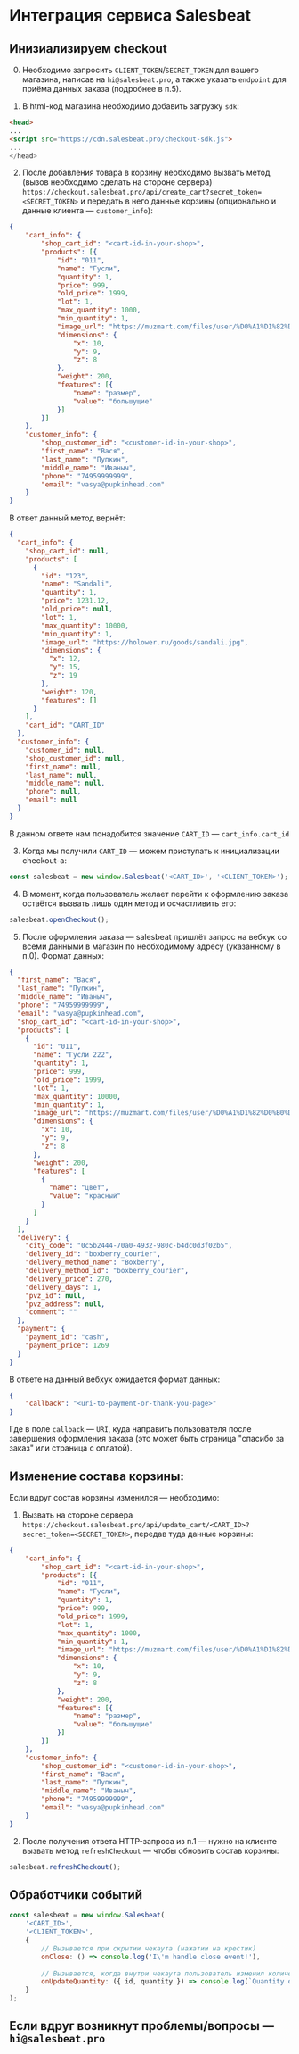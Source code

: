 # Интеграция сервиса Salesbeat

## Инизиализируем checkout

0) Необходимо запросить `CLIENT_TOKEN`/`SECRET_TOKEN` для вашего магазина, написав на `hi@salesbeat.pro`, а также указать `endpoint` для приёма данных заказа (подробнее в п.5).

1) В html-код магазина необходимо добавить загрузку `sdk`:

```html
<head>
...
<script src="https://cdn.salesbeat.pro/checkout-sdk.js">
...
</head>
```

2) После добавления товара в корзину необходимо вызвать метод (вызов необходимо сделать на стороне сервера) `https://checkout.salesbeat.pro/api/create_cart?secret_token=<SECRET_TOKEN>` и передать в него данные корзины (опционально и данные клиента — `customer_info`):

```json
{
    "cart_info": {
        "shop_cart_id": "<cart-id-in-your-shop>",
        "products": [{
            "id": "011",
            "name": "Гусли",
            "quantity": 1,
            "price": 999,
            "old_price": 1999,
            "lot": 1,
            "max_quantity": 1000,
            "min_quantity": 1,
            "image_url": "https://muzmart.com/files/user/%D0%A1%D1%82%D0%B0%D1%82%D1%8C%D0%B8/%D0%93%D1%83%D1%81%D0%BB%D0%B8/%D0%B3%D1%83%D1%81%D0%BB%D0%B8%20%D0%B3%D0%BB%D0%B0%D0%B2%D0%BD%D0%B0%D1%8F.png",
            "dimensions": {
                "x": 10,
                "y": 9,
                "z": 8
            },
            "weight": 200,
            "features": [{
                "name": "размер",
                "value": "большущие"
            }]
        }]
    },
    "customer_info": {
        "shop_customer_id": "<customer-id-in-your-shop>",
        "first_name": "Вася",
        "last_name": "Пупкин",
        "middle_name": "Иваныч",
        "phone": "74959999999",
        "email": "vasya@pupkinhead.com"
    }
}
```

В ответ данный метод вернёт:

```json
{
  "cart_info": {
    "shop_cart_id": null,
    "products": [
      {
        "id": "123",
        "name": "Sandali",
        "quantity": 1,
        "price": 1231.12,
        "old_price": null,
        "lot": 1,
        "max_quantity": 10000,
        "min_quantity": 1,
        "image_url": "https://holower.ru/goods/sandali.jpg",
        "dimensions": {
          "x": 12,
          "y": 15,
          "z": 19
        },
        "weight": 120,
        "features": []
      }
    ],
    "cart_id": "CART_ID"
  },
  "customer_info": {
    "customer_id": null,
    "shop_customer_id": null,
    "first_name": null,
    "last_name": null,
    "middle_name": null,
    "phone": null,
    "email": null
  }
}
```

В данном ответе нам понадобится значение `CART_ID` — `cart_info.cart_id`


3) Когда мы получили `CART_ID` — можем приступать к инициализации checkout-а:

```javascript
const salesbeat = new window.Salesbeat('<CART_ID>', '<CLIENT_TOKEN>');
```

4) В момент, когда пользователь желает перейти к оформлению заказа остаётся вызвать лишь один метод и осчастливить его:

```javascript
salesbeat.openCheckout();
```

5) После оформления заказа — salesbeat пришлёт запрос на вебхук со всеми данными в магазин по необходимому адресу (указанному в п.0). Формат данных:

```json
{
  "first_name": "Вася",
  "last_name": "Пупкин",
  "middle_name": "Иваныч",
  "phone": "74959999999",
  "email": "vasya@pupkinhead.com",
  "shop_cart_id": "<cart-id-in-your-shop>",
  "products": [
    {
      "id": "011",
      "name": "Гусли 222",
      "quantity": 1,
      "price": 999,
      "old_price": 1999,
      "lot": 1,
      "max_quantity": 10000,
      "min_quantity": 1,
      "image_url": "https://muzmart.com/files/user/%D0%A1%D1%82%D0%B0%D1%82%D1%8C%D0%B8/%D0%93%D1%83%D1%81%D0%BB%D0%B8/%D0%B3%D1%83%D1%81%D0%BB%D0%B8%20%D0%B3%D0%BB%D0%B0%D0%B2%D0%BD%D0%B0%D1%8F.png",
      "dimensions": {
        "x": 10,
        "y": 9,
        "z": 8
      },
      "weight": 200,
      "features": [
        {
          "name": "цвет",
          "value": "красный"
        }
      ]
    }
  ],
  "delivery": {
    "city_code": "0c5b2444-70a0-4932-980c-b4dc0d3f02b5",
    "delivery_id": "boxberry_courier",
    "delivery_method_name": "Boxberry",
    "delivery_method_id": "boxberry_courier",
    "delivery_price": 270,
    "delivery_days": 1,
    "pvz_id": null,
    "pvz_address": null,
    "comment": ""
  },
  "payment": {
    "payment_id": "cash",
    "payment_price": 1269
  }
}
```

В ответе на данный вебхук ожидается формат данных:

```json
{
    "callback": "<uri-to-payment-or-thank-you-page>"
}
```

Где в поле `callback` — `URI`, куда направить пользователя после завершения оформления заказа (это может быть страница "спасибо за заказ" или страница с оплатой).


## Изменение состава корзины:

Если вдруг состав корзины изменился — необходимо:

1) Вызвать на стороне сервера `https://checkout.salesbeat.pro/api/update_cart/<CART_ID>?secret_token=<SECRET_TOKEN>`, передав туда данные корзины:

```json
{
    "cart_info": {
        "shop_cart_id": "<cart-id-in-your-shop>",
        "products": [{
            "id": "011",
            "name": "Гусли",
            "quantity": 1,
            "price": 999,
            "old_price": 1999,
            "lot": 1,
            "max_quantity": 1000,
            "min_quantity": 1,
            "image_url": "https://muzmart.com/files/user/%D0%A1%D1%82%D0%B0%D1%82%D1%8C%D0%B8/%D0%93%D1%83%D1%81%D0%BB%D0%B8/%D0%B3%D1%83%D1%81%D0%BB%D0%B8%20%D0%B3%D0%BB%D0%B0%D0%B2%D0%BD%D0%B0%D1%8F.png",
            "dimensions": {
                "x": 10,
                "y": 9,
                "z": 8
            },
            "weight": 200,
            "features": [{
                "name": "размер",
                "value": "большущие"
            }]
        }]
    },
    "customer_info": {
        "shop_customer_id": "<customer-id-in-your-shop>",
        "first_name": "Вася",
        "last_name": "Пупкин",
        "middle_name": "Иваныч",
        "phone": "74959999999",
        "email": "vasya@pupkinhead.com"
    }
}
```

2) После получения ответа HTTP-запроса из п.1 — нужно на клиенте вызвать метод `refreshCheckout` — чтобы обновить состав корзины:

```javascript
salesbeat.refreshCheckout();
```

## Обработчики событий

```javascript
const salesbeat = new window.Salesbeat(
    '<CART_ID>', 
    '<CLIENT_TOKEN>',
    {
        // Вызывается при скрытии чекаута (нажатии на крестик)
        onClose: () => console.log('I\'m handle close event!'),
        
        // Вызывается, когда внутри чекаута пользователь изменил количество товара
        onUpdateQuantity: ({ id, quantity }) => console.log(`Quantity of product ${id} changed to ${quantity}`),
    }
);
```


## Если вдруг возникнут проблемы/вопросы — `hi@salesbeat.pro`
